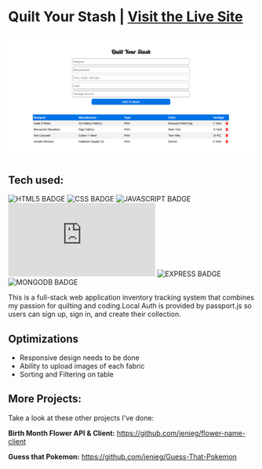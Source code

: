 # Quilt Your Stash | [Visit the Live Site](https://quilt-your-stash.onrender.com/)

![Jenie | Software Engineer](/public/assets/sew-your-stash.png)

## Tech used: 
![HTML5 BADGE](https://img.shields.io/static/v1?label=|&message=HTML5&color=5a5a5a&style=flat&logo=html5) 
![CSS BADGE](https://img.shields.io/static/v1?label=|&message=CSS3&color=5a5a5a&style=flat&logo=css3) 
![JAVASCRIPT BADGE](https://img.shields.io/static/v1?label=|&message=JAVASCRIPT&color=5a5a5a&style=flat&logo=javascript) 
![NODE BADGE](https://img.shields.io/static/v1?label=|&message=NODE&color=5a5a5a&style=flat&logo=node.js) 
![EXPRESS BADGE](https://img.shields.io/static/v1?label=|&message=EXPRESS&color=5a5a5a&style=flat&logo=express) 
![MONGODB BADGE](https://img.shields.io/static/v1?label=|&message=MONGODB&color=5a5a5a&style=flat&logo=mongodb)

This is a full-stack web application inventory tracking system that combines my passion for quilting and coding.Local Auth is provided by passport.js so users can sign up, sign in, and create their collection.

## Optimizations
- Responsive design needs to be done
- Ability to upload images of each fabric
- Sorting and Filtering on table

## More Projects:

Take a look at these other projects I've done:

**Birth Month Flower API & Client:** https://github.com/jenieg/flower-name-client

**Guess that Pokemon:** https://github.com/jenieg/Guess-That-Pokemon
